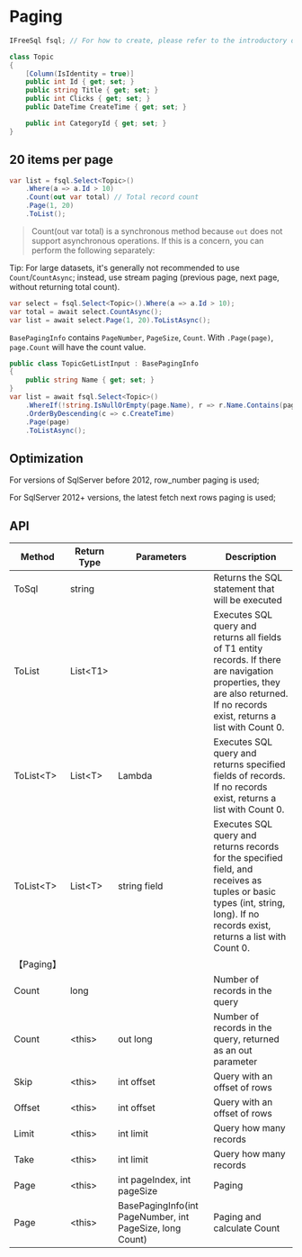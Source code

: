 # Paging

```csharp
IFreeSql fsql; // For how to create, please refer to the introductory documentation

class Topic
{
    [Column(IsIdentity = true)]
    public int Id { get; set; }
    public string Title { get; set; }
    public int Clicks { get; set; }
    public DateTime CreateTime { get; set; }

    public int CategoryId { get; set; }
}
```

## 20 items per page

```csharp
var list = fsql.Select<Topic>()
    .Where(a => a.Id > 10)
    .Count(out var total) // Total record count
    .Page(1, 20)
    .ToList();
```

> Count(out var total) is a synchronous method because `out` does not support asynchronous operations. If this is a concern, you can perform the following separately:

Tip: For large datasets, it's generally not recommended to use `Count`/`CountAsync`; instead, use stream paging (previous page, next page, without returning total count).

```csharp
var select = fsql.Select<Topic>().Where(a => a.Id > 10);
var total = await select.CountAsync();
var list = await select.Page(1, 20).ToListAsync();
```

`BasePagingInfo` contains `PageNumber`, `PageSize`, `Count`. With `.Page(page)`, `page.Count` will have the count value.

```csharp
public class TopicGetListInput : BasePagingInfo
{
    public string Name { get; set; }
}
var list = await fsql.Select<Topic>()
    .WhereIf(!string.IsNullOrEmpty(page.Name), r => r.Name.Contains(page.Name))
    .OrderByDescending(c => c.CreateTime)
    .Page(page)
    .ToListAsync();
```

## Optimization

For versions of SqlServer before 2012, row_number paging is used;

For SqlServer 2012+ versions, the latest fetch next rows paging is used;

## API

| Method       | Return Type | Parameters                   | Description                                                                                                          |
| ------------ | ------------ | ---------------------------- | -------------------------------------------------------------------------------------------------------------------- |
| ToSql        | string       |                              | Returns the SQL statement that will be executed                                                                      |
| ToList       | List\<T1\>   |                              | Executes SQL query and returns all fields of T1 entity records. If there are navigation properties, they are also returned. If no records exist, returns a list with Count 0. |
| ToList\<T\>  | List\<T\>    | Lambda                       | Executes SQL query and returns specified fields of records. If no records exist, returns a list with Count 0.        |
| ToList\<T\>  | List\<T\>    | string field                 | Executes SQL query and returns records for the specified field, and receives as tuples or basic types (int, string, long). If no records exist, returns a list with Count 0. |
| 【Paging】    |
| Count        | long         |                              | Number of records in the query                                                                                         |
| Count        | \<this\>     | out long                     | Number of records in the query, returned as an out parameter                                                            |
| Skip         | \<this\>     | int offset                   | Query with an offset of rows                                                                                           |
| Offset       | \<this\>     | int offset                   | Query with an offset of rows                                                                                           |
| Limit        | \<this\>     | int limit                    | Query how many records                                                                                                 |
| Take         | \<this\>     | int limit                    | Query how many records                                                                                                 |
| Page         | \<this\>     | int pageIndex, int pageSize  | Paging                                                                                                               |
| Page         | \<this\>     | BasePagingInfo(int PageNumber, int PageSize, long Count) | Paging and calculate Count                                                                                   |
